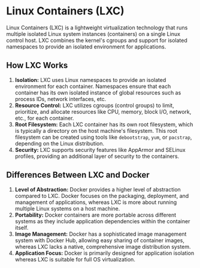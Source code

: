 # Linux Containers (LXC)

Linux Containers (LXC) is a lightweight virtualization technology that runs multiple isolated Linux system instances (containers) on a single Linux control host. LXC combines the kernel's cgroups and support for isolated namespaces to provide an isolated environment for applications.

## How LXC Works

1. **Isolation:** LXC uses Linux namespaces to provide an isolated environment for each container. Namespaces ensure that each container has its own isolated instance of global resources such as process IDs, network interfaces, etc.
2. **Resource Control:** LXC utilizes cgroups (control groups) to limit, prioritize, and allocate resources like CPU, memory, block I/O, network, etc., for each container.
3. **Root Filesystem:** Each LXC container has its own root filesystem, which is typically a directory on the host machine's filesystem. This root filesystem can be created using tools like `debootstrap`, `yum`, or `pacstrap`, depending on the Linux distribution.
4. **Security:** LXC supports security features like AppArmor and SELinux profiles, providing an additional layer of security to the containers.

## Differences Between LXC and Docker

1. **Level of Abstraction:** Docker provides a higher level of abstraction compared to LXC. Docker focuses on the packaging, deployment, and management of applications, whereas LXC is more about running multiple Linux systems on a host machine.
2. **Portability:** Docker containers are more portable across different systems as they include application dependencies within the container itself.
3. **Image Management:** Docker has a sophisticated image management system with Docker Hub, allowing easy sharing of container images, whereas LXC lacks a native, comprehensive image distribution system.
4. **Application Focus:** Docker is primarily designed for application isolation whereas LXC is suitable for full OS virtualization.
